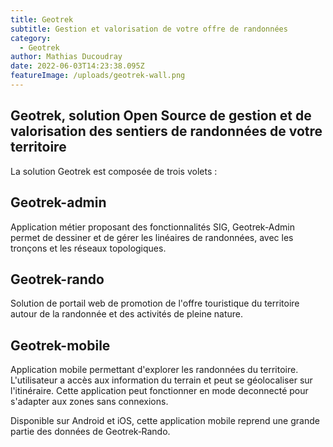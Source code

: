 ```yaml
---
title: Geotrek
subtitle: Gestion et valorisation de votre offre de randonnées
category:
  - Geotrek
author: Mathias Ducoudray
date: 2022-06-03T14:23:38.095Z
featureImage: /uploads/geotrek-wall.png
---
```

## Geotrek, solution Open Source de gestion et de valorisation des sentiers de randonnées de votre territoire

La solution Geotrek est composée de trois volets :

## Geotrek-admin

Application métier proposant des fonctionnalités SIG, Geotrek-Admin permet de dessiner et de gérer les linéaires de randonnées, avec les tronçons et les réseaux topologiques.

## Geotrek-rando

Solution de portail web de promotion de l'offre touristique du territoire autour de la randonnée et des activités de pleine nature.

## Geotrek-mobile

Application mobile permettant d'explorer les randonnées du territoire. L'utilisateur a accès aux information du terrain et peut se géolocaliser sur l'itinéraire. Cette application peut fonctionner en mode deconnecté pour s'adapter aux zones sans connexions.

Disponible sur Android et iOS, cette application mobile reprend une grande partie des données de Geotrek‑Rando.